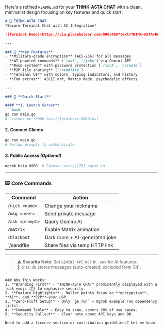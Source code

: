 Here's a refined `README.md` for your **THINK-ASTA CHAT** with a clean, minimalist design focusing on key features and quick start:

```markdown
# 🔐 THINK-ASTA CHAT  
*Secure Terminal Chat with AI Integration*  

![Terminal Demo](https://via.placeholder.com/800x400?text=THINK-ASTA+Demo) *(Replace with actual screenshot)*  

---

### 🌟 **Key Features**  
- **Military-grade encryption** (AES-256) for all messages  
- **AI-powered commands** (`/ask`, `/joke`) via Gemini API  
- **Room system** with password protection (`/lock`, `/create`)  
- **P2P file sharing** (`/sendfile`)  
- **Terminal UI** with colors, typing indicators, and history  
- **Fun extras**: ASCII art, Matrix mode, psychedelic effects  

---

### 🚀 **Quick Start**  

#### **1. Launch Server**  
```bash
go run main.go
# Listens on :8080 (ws://localhost:8080/ws)
```

#### **2. Connect Clients**  
```bash
go run main.go
# Follow prompts to authenticate  
```

#### **3. Public Access** *(Optional)*  
```bash
ngrok http 8080  # Exposes wss://[ID].ngrok.io
```

---

### ⌨️ **Core Commands**  

| Command          | Action                          |  
|------------------|---------------------------------|  
| `/nick <name>`   | Change your nickname            |  
| `/msg <user>`    | Send private message            |  
| `/ask <prompt>`  | Query Gemini AI                 |  
| `/matrix`        | Enable Matrix animation         |  
| `/blackout`      | Dark room + AI-generated joke   |  
| `/sendfile <path>| Share files via temp HTTP link  |  

---

> ⚠️ **Security Note**: Set `GEMINI_API_KEY` in `.env` for AI features.  
> 📌 `chat.db` stores messages (auto-created, excluded from Git).  

```

### Why This Works:  
1. **Branding First** - "THINK-ASTA CHAT" prominently displayed with a lock emoji (🔐) to emphasize security.  
2. **Feature Highlights** - Bullet points focus on **encryption**, **AI**, and **P2P**—your USP.  
3. **Zero-Fluff Setup** - Only `go run` + Ngrok example (no dependency lists).  
4. **Command Table** - Easy to scan, covers 90% of use cases.  
5. **Security Callout** - Clear note about API keys and DB.  

Need to add a license section or contribution guidelines? Let me know!
